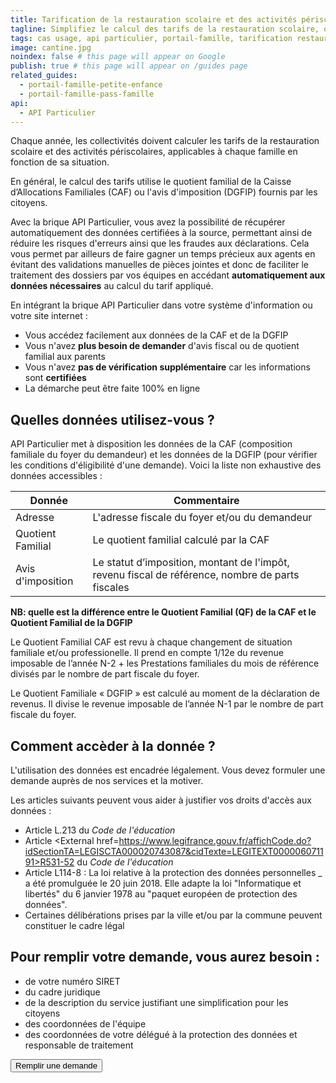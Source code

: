```yaml
---
title: Tarification de la restauration scolaire et des activités périscolaires et municipales
tagline: Simplifiez le calcul des tarifs de la restauration scolaire, ou des activités périscolaires ou municipales dans votre colllectivité
tags: cas usage, api particulier, portail-famille, tarification restauration scolaire, tarification activités périscolaires
image: cantine.jpg
noindex: false # this page will appear on Google
publish: true # this page will appear on /guides page
related_guides:
  - portail-famille-petite-enfance
  - portail-famille-pass-famille
api:
  - API Particulier
---
```


Chaque année, les collectivités doivent calculer les tarifs de la restauration scolaire et des activités périscolaires, applicables à chaque famille en fonction de sa situation.

En général, le calcul des tarifs utilise le quotient familial de la Caisse d’Allocations Familiales (CAF) ou l'avis d'imposition (DGFIP) fournis par les citoyens.

Avec la brique API Particulier, vous avez la possibilité de récupérer automatiquement des données certifiées à la source, permettant ainsi de réduire les risques d'erreurs ainsi que les fraudes aux déclarations. Cela vous permet par ailleurs de faire gagner un temps précieux aux agents en évitant des validations manuelles de pièces jointes et donc de faciliter le traitement des dossiers par vos équipes en accédant **automatiquement aux données nécessaires** au calcul du tarif appliqué.

En intégrant la brique API Particulier dans votre système d'information ou votre site internet :

- Vous accédez facilement aux données de la CAF et de la DGFIP
- Vous n'avez **plus besoin de demander** d'avis fiscal ou de quotient familial aux parents
- Vous n'avez **pas de vérification supplémentaire** car les informations sont **certifiées**
- La démarche peut être faite 100% en ligne

## Quelles données utilisez-vous ?

API Particulier met à disposition les données de la CAF (composition familiale du foyer du demandeur) et les données de la DGFIP (pour vérifier les conditions d'éligibilité d'une demande). Voici la liste non exhaustive des données accessibles :

| Donnée            | Commentaire                                                                                      |
| ----------------- | ------------------------------------------------------------------------------------------------ |
| Adresse           | L'adresse fiscale du foyer et/ou du demandeur                                                    |
| Quotient Familial | Le quotient familial calculé par la CAF                                                          |
| Avis d'imposition | Le statut d’imposition, montant de l'impôt, revenu fiscal de référence, nombre de parts fiscales |

**NB: quelle est la différence entre le Quotient Familial (QF) de la CAF et le Quotient Familial de la DGFIP**

Le Quotient  Familial CAF est revu à chaque changement de situation familiale et/ou professionelle. Il prend en compte 1/12e du revenue imposable de l’année N-2 + les Prestations familiales du mois de référence divisés par le nombre de part fiscale du foyer.

Le Quotient Familiale « DGFIP » est calculé au moment de la déclaration de revenus. Il divise le revenue imposable de l’année N-1 par le nombre de part fiscale du foyer.

## Comment accèder à la donnée ?

L'utilisation des données est encadrée légalement. Vous devez formuler une demande auprès de nos services et la motiver.

Les articles suivants peuvent vous aider à justifier vos droits d'accès aux données :

- Article <External href="https://www.legifrance.gouv.fr/affichCode.do;jsessionid=BADF41D6CFF34AAC5E88C9B3ADF9280C.tplgfr29s_1?idSectionTA=LEGISCTA000006182383&cidTexte=LEGITEXT000006071191&dateTexte=20190528">L.213</External> du _Code de l'éducation_
- Article <External href=https://www.legifrance.gouv.fr/affichCode.do?idSectionTA=LEGISCTA000020743087&cidTexte=LEGITEXT000006071191>R531-52</External> du _Code de l'éducation_
- Article L114-8 : <External href="https://www.vie-publique.fr/eclairage/19591-protection-des-donnees-personnelles-essentiel-loi-cnil-du-20-juin-2018">La loi relative à la protection des données personnelles</External> \_ a été promulguée le 20 juin 2018. Elle adapte la loi "Informatique et libertés" du 6 janvier 1978 au "paquet européen de protection des données".
- Certaines délibérations prises par la ville et/ou par la commune peuvent constituer le cadre légal

## Pour remplir votre demande, vous aurez besoin :

- de votre numéro SIRET
- du cadre juridique
- de la description du service justifiant une simplification pour les citoyens
- des coordonnées de l'équipe
- des coordonnées de votre délégué à la protection des données et responsable de traitement

<NextSteps />
<Button href="https://datapass.api.gouv.fr/api-particulier?demarche=tarif-restauration-scolaire">Remplir une demande</Button>
